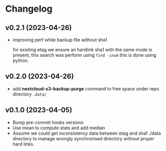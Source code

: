 # Changelog

## v0.2.1 (2023-04-26)

* improving perf while backup file without sha1

  for existing etag we ensure an hardlink sha1 with
  the same inode is present, this search was perform
  using `find -inum` this is done using python.
 
## v0.2.0 (2023-04-26)

* add **nextcloud-s3-backup-purge** command to free space under repo
  directory `.data/`
 
## v0.1.0 (2023-04-05)

* Bump pre-commit hooks versions
* Use mean to compute stats and add median
* Assume we could get inconsistency data between etag and sha1 ./data
  directory to manage wrongly synchronised directory without proper
  hard links.
